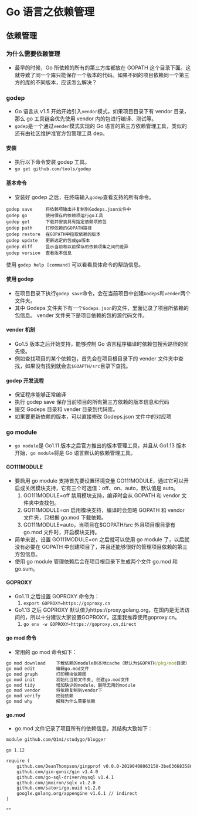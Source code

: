 # Go 语言之依赖管理

## 依赖管理

### 为什么需要依赖管理

- 最早的时候，Go 所依赖的所有的第三方库都放在 GOPATH 这个目录下面。这就导致了同一个库只能保存一个版本的代码。如果不同的项目依赖同一个第三方的库的不同版本，应该怎么解决？

### godep

- Go 语言从 v1.5 开始开始引入`vendor`模式，如果项目目录下有 vendor 目录，那么 go 工具链会优先使用 vendor 内的包进行编译、测试等。
- `godep`是一个通过`vender`模式实现的 Go 语言的第三方依赖管理工具，类似的还有由社区维护准官方包管理工具 dep。

#### 安装

- 执行以下命令安装 godep 工具。
- `go get github.com/tools/godep`

#### 基本命令

- 安装好 godep 之后，在终端输入`godep`查看支持的所有命令。

```shell
godep save     将依赖项输出并复制到Godeps.json文件中
godep go       使用保存的依赖项运行go工具
godep get      下载并安装具有指定依赖项的包
godep path     打印依赖的GOPATH路径
godep restore  在GOPATH中拉取依赖的版本
godep update   更新选定的包或go版本
godep diff     显示当前和以前保存的依赖项集之间的差异
godep version  查看版本信息
```

使用 `godep help [command]` 可以看看具体命令的帮助信息。

#### 使用 godep

- 在项目目录下执行`godep save`命令，会在当前项目中创建`Godeps`和`vender`两个文件夹。
- 其中 Godeps 文件夹下有一个`Godeps.json`的文件，里面记录了项目所依赖的包信息。 vender 文件夹下是项目依赖的包的源代码文件。

#### vender 机制

- Go1.5 版本之后开始支持，能够控制 Go 语言程序编译时依赖包搜索路径的优先级。
- 例如查找项目的某个依赖包，首先会在项目根目录下的 vender 文件夹中查找，如果没有找到就会去`$GOAPTH/src`目录下查找。

#### godep 开发流程

- 保证程序能够正常编译
- 执行 godep save 保存当前项目的所有第三方依赖的版本信息和代码
- 提交 Godeps 目录和 vender 目录到代码库。
- 如果要更新依赖的版本，可以直接修改 Godeps.json 文件中的对应项

### go module

- `go module`是 Go1.11 版本之后官方推出的版本管理工具，并且从 Go1.13 版本开始，`go module`将是 Go 语言默认的依赖管理工具。

#### GO111MODULE

- 要启用 go module 支持首先要设置环境变量 GO111MODULE，通过它可以开启或关闭模块支持，它有三个可选值：off、on、auto，默认值是 auto。
  1. GO111MODULE=off 禁用模块支持，编译时会从 GOPATH 和 vendor 文件夹中查找包。
  2. GO111MODULE=on 启用模块支持，编译时会忽略 GOPATH 和 vendor 文件夹，只根据 go.mod 下载依赖。
  3. GO111MODULE=auto，当项目在$GOPATH/src 外且项目根目录有 go.mod 文件时，开启模块支持。
- 简单来说，设置 GO111MODULE=on 之后就可以使用 go module 了，以后就没有必要在 GOPATH 中创建项目了，并且还能够很好的管理项目依赖的第三方包信息。
- 使用 go module 管理依赖后会在项目根目录下生成两个文件 go.mod 和 go.sum。

#### GOPROXY

- Go1.11 之后设置 GOPROXY 命令为：
  1. `export GOPROXY=https://goproxy.cn`
- Go1.13 之后 GOPROXY 默认值为https://proxy.golang.org，在国内是无法访问的，所以十分建议大家设置GOPROXY，这里我推荐使用goproxy.cn。
  1. `go env -w GOPROXY=https://goproxy.cn,direct`

#### go mod 命令

- 常用的 go mod 命令如下：

```bat
go mod download    下载依赖的module到本地cache（默认为$GOPATH/pkg/mod目录）
go mod edit        编辑go.mod文件
go mod graph       打印模块依赖图
go mod init        初始化当前文件夹, 创建go.mod文件
go mod tidy        增加缺少的module，删除无用的module
go mod vendor      将依赖复制到vendor下
go mod verify      校验依赖
go mod why         解释为什么需要依赖
```

#### go.mod

- go.mod 文件记录了项目所有的依赖信息，其结构大致如下：

```txt
module github.com/Q1mi/studygo/blogger

go 1.12

require (
    github.com/DeanThompson/ginpprof v0.0.0-20190408063150-3be636683586
    github.com/gin-gonic/gin v1.4.0
    github.com/go-sql-driver/mysql v1.4.1
    github.com/jmoiron/sqlx v1.2.0
    github.com/satori/go.uuid v1.2.0
    google.golang.org/appengine v1.6.1 // indirect
)
```

“”
